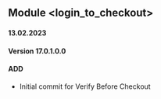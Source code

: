 ## Module <login_to_checkout>

#### 13.02.2023
#### Version 17.0.1.0.0
#### ADD

- Initial commit for Verify Before Checkout
